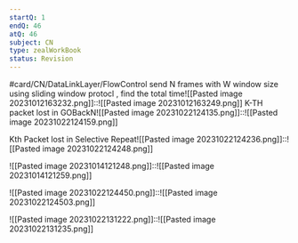 ```yaml
---
startQ: 1
endQ: 46
atQ: 46
subject: CN
type: zealWorkBook
status: Revision
---
```

#card/CN/DataLinkLayer/FlowControl
send N frames with W window size using sliding window protocl , find the total time![[Pasted image 20231012163232.png]]::![[Pasted image 20231012163249.png]] <!--SR:!2024-05-24,130,272-->
K-TH packet lost in GOBackN![[Pasted image 20231022124135.png]]::![[Pasted image 20231022124159.png]] <!--SR:!2024-03-18,83,272-->

Kth Packet lost in Selective Repeat![[Pasted image 20231022124236.png]]::![[Pasted image 20231022124248.png]] <!--SR:!2024-03-19,64,250-->


![[Pasted image 20231014121248.png]]::![[Pasted image 20231014121259.png]] <!--SR:!2024-01-22,68,312-->

![[Pasted image 20231022124450.png]]::![[Pasted image 20231022124503.png]] <!--SR:!2024-05-31,157,312-->


 <!--SR:!2023-11-06,9,272-->

 <!--SR:!2023-11-07,10,272-->


 <!--SR:!2023-10-27,4,276-->

![[Pasted image 20231022131222.png]]::![[Pasted image 20231022131235.png]] <!--SR:!2024-07-25,192,310-->